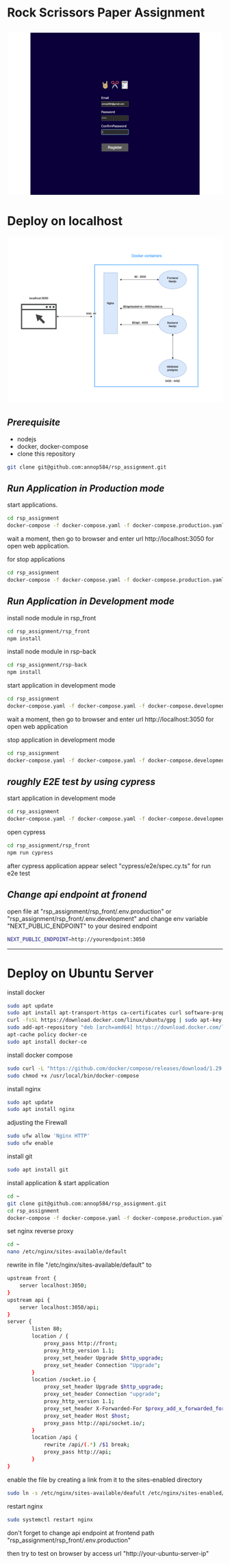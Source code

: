 # Rock Scrissors Paper Assignment

## ![alt text](https://github.com/annop584/rsp_assignment/blob/main/assets/demo.gif)

# Deploy on localhost

![alt text](https://github.com/annop584/rsp_assignment/blob/main/assets/containers.png?raw=true)

## _Prerequisite_

- nodejs
- docker, docker-compose
- clone this repository

```sh
git clone git@github.com:annop584/rsp_assignment.git
```

## _Run Application in Production mode_

start applications.

```sh
cd rsp_assignment
docker-compose -f docker-compose.yaml -f docker-compose.production.yaml up -d
```

wait a moment, then go to browser and enter url http://localhost:3050 for open web application.

for stop applications

```sh
cd rsp_assignment
docker-compose -f docker-compose.yaml -f docker-compose.production.yaml  down --rmi all
```

## _Run Application in Development mode_

install node module in rsp_front

```sh
cd rsp_assignment/rsp_front
npm install
```

install node module in rsp-back

```sh
cd rsp_assignment/rsp-back
npm install
```

start application in development mode

```sh
cd rsp_assignment
docker-compose.yaml -f docker-compose.yaml -f docker-compose.development.yaml  up -d
```

wait a moment, then go to browser and enter url http://localhost:3050 for open web application

stop application in development mode

```sh
cd rsp_assignment
docker-compose.yaml -f docker-compose.yaml -f docker-compose.development.yaml  down --rmi all
```

## _roughly E2E test by using cypress_

start application in development mode

```sh
cd rsp_assignment
docker-compose.yaml -f docker-compose.yaml -f docker-compose.development.yaml  up -d
```

open cypress

```sh
cd rsp_assignment/rsp_front
npm run cypress
```

after cypress application appear select "cypress/e2e/spec.cy.ts" for run e2e test

## _Change api endpoint at fronend_

open file at "rsp_assignment/rsp_front/.env.production" or "rsp_assignment/rsp_front/.env.development"
and change env variable "NEXT_PUBLIC_ENDPOINT" to your desired endpoint

```sh
NEXT_PUBLIC_ENDPOINT=http://yourendpoint:3050
```

---

# Deploy on Ubuntu Server

install docker

```sh
sudo apt update
sudo apt install apt-transport-https ca-certificates curl software-properties-common
curl -fsSL https://download.docker.com/linux/ubuntu/gpg | sudo apt-key add -
sudo add-apt-repository "deb [arch=amd64] https://download.docker.com/linux/ubuntu focal stable"
apt-cache policy docker-ce
sudo apt install docker-ce
```

install docker compose

```sh
sudo curl -L "https://github.com/docker/compose/releases/download/1.29.2/docker-compose-$(uname -s)-$(uname -m)" -o /usr/local/bin/docker-compose
sudo chmod +x /usr/local/bin/docker-compose
```

install nginx

```sh
sudo apt update
sudo apt install nginx
```

adjusting the Firewall

```sh
sudo ufw allow 'Nginx HTTP'
sudo ufw enable
```

install git

```sh
sudo apt install git
```

install application & start application

```sh
cd ~
git clone git@github.com:annop584/rsp_assignment.git
cd rsp_assignment
docker-compose -f docker-compose.yaml -f docker-compose.production.yaml  up -d
```

set nginx reverse proxy

```sh
cd ~
nano /etc/nginx/sites-available/default
```

rewrite in file "/etc/nginx/sites-available/default" to

```sh
upstream front {
    server localhost:3050;
}
upstream api {
    server localhost:3050/api;
}
server {
        listen 80;
        location / {
            proxy_pass http://front;
            proxy_http_version 1.1;
            proxy_set_header Upgrade $http_upgrade;
            proxy_set_header Connection "Upgrade";
        }
        location /socket.io {
            proxy_set_header Upgrade $http_upgrade;
            proxy_set_header Connection "upgrade";
            proxy_http_version 1.1;
            proxy_set_header X-Forwarded-For $proxy_add_x_forwarded_for;
            proxy_set_header Host $host;
            proxy_pass http://api/socket.io/;
        }
        location /api {
            rewrite /api/(.*) /$1 break;
            proxy_pass http://api;
        }
}
```

enable the file by creating a link from it to the sites-enabled directory

```sh
sudo ln -s /etc/nginx/sites-available/deafult /etc/nginx/sites-enabled/
```

restart nginx

```sh
sudo systemctl restart nginx
```

don't forget to change api endpoint at frontend path "rsp_assignment/rsp_front/.env.production"

then try to test on browser by access url "http://your-ubuntu-server-ip"
